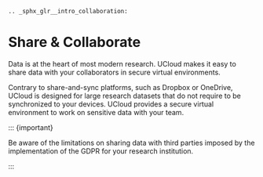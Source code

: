 ```{eval-rst}
.. _sphx_glr__intro_collaboration:
```

# Share & Collaborate

Data is at the heart of most modern research. UCloud makes it easy to share data with your collaborators in secure virtual environments.

Contrary to share-and-sync platforms, such as Dropbox or OneDrive, UCloud is designed for large research datasets that do not require to be synchronized to your devices.
UCloud provides a secure virtual environment to work on sensitive data with your team.

::: {important}

Be aware of the limitations on sharing data with third parties imposed by the implementation of the GDPR for your research institution.

:::
